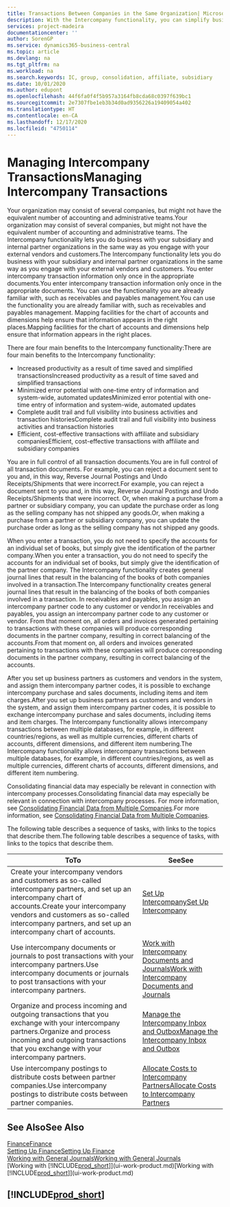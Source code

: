 ```yaml
---
title: Transactions Between Companies in the Same Organization| Microsoft Docs
description: With the Intercompany functionality, you can simplify business processes and transactions between companies within the same organization.
services: project-madeira
documentationcenter: ''
author: SorenGP
ms.service: dynamics365-business-central
ms.topic: article
ms.devlang: na
ms.tgt_pltfrm: na
ms.workload: na
ms.search.keywords: IC, group, consolidation, affiliate, subsidiary
ms.date: 10/01/2020
ms.author: edupont
ms.openlocfilehash: 44f6fa0f4f5b957a3164fb8cda68c0397f639bc1
ms.sourcegitcommit: 2e7307fbe1eb3b34d0ad9356226a19409054a402
ms.translationtype: HT
ms.contentlocale: en-CA
ms.lasthandoff: 12/17/2020
ms.locfileid: "4750114"
---
```

# <a name="managing-intercompany-transactions"></a><span data-ttu-id="3106b-103">Managing Intercompany Transactions</span><span class="sxs-lookup"><span data-stu-id="3106b-103">Managing Intercompany Transactions</span></span>
<span data-ttu-id="3106b-104">Your organization may consist of several companies, but might not have the equivalent number of accounting and administrative teams.</span><span class="sxs-lookup"><span data-stu-id="3106b-104">Your organization may consist of several companies, but might not have the equivalent number of accounting and administrative teams.</span></span> <span data-ttu-id="3106b-105">The Intercompany functionality lets you do business with your subsidiary and internal partner organizations in the same way as you engage with your external vendors and customers.</span><span class="sxs-lookup"><span data-stu-id="3106b-105">The Intercompany functionality lets you do business with your subsidiary and internal partner organizations in the same way as you engage with your external vendors and customers.</span></span> <span data-ttu-id="3106b-106">You enter intercompany transaction information only once in the appropriate documents.</span><span class="sxs-lookup"><span data-stu-id="3106b-106">You enter intercompany transaction information only once in the appropriate documents.</span></span> <span data-ttu-id="3106b-107">You can use the functionality you are already familiar with, such as receivables and payables management.</span><span class="sxs-lookup"><span data-stu-id="3106b-107">You can use the functionality you are already familiar with, such as receivables and payables management.</span></span> <span data-ttu-id="3106b-108">Mapping facilities for the chart of accounts and dimensions help ensure that information appears in the right places.</span><span class="sxs-lookup"><span data-stu-id="3106b-108">Mapping facilities for the chart of accounts and dimensions help ensure that information appears in the right places.</span></span>  

<span data-ttu-id="3106b-109">There are four main benefits to the Intercompany functionality:</span><span class="sxs-lookup"><span data-stu-id="3106b-109">There are four main benefits to the Intercompany functionality:</span></span>  

- <span data-ttu-id="3106b-110">Increased productivity as a result of time saved and simplified transactions</span><span class="sxs-lookup"><span data-stu-id="3106b-110">Increased productivity as a result of time saved and simplified transactions</span></span>  
- <span data-ttu-id="3106b-111">Minimized error potential with one-time entry of information and system-wide, automated updates</span><span class="sxs-lookup"><span data-stu-id="3106b-111">Minimized error potential with one-time entry of information and system-wide, automated updates</span></span>  
- <span data-ttu-id="3106b-112">Complete audit trail and full visibility into business activities and transaction histories</span><span class="sxs-lookup"><span data-stu-id="3106b-112">Complete audit trail and full visibility into business activities and transaction histories</span></span>  
- <span data-ttu-id="3106b-113">Efficient, cost-effective transactions with affiliate and subsidiary companies</span><span class="sxs-lookup"><span data-stu-id="3106b-113">Efficient, cost-effective transactions with affiliate and subsidiary companies</span></span>  

<span data-ttu-id="3106b-114">You are in full control of all transaction documents.</span><span class="sxs-lookup"><span data-stu-id="3106b-114">You are in full control of all transaction documents.</span></span> <span data-ttu-id="3106b-115">For example, you can reject a document sent to you and, in this way, Reverse Journal Postings and Undo Receipts/Shipments that were incorrect.</span><span class="sxs-lookup"><span data-stu-id="3106b-115">For example, you can reject a document sent to you and, in this way, Reverse Journal Postings and Undo Receipts/Shipments that were incorrect.</span></span> <span data-ttu-id="3106b-116">Or, when making a purchase from a partner or subsidiary company, you can update the purchase order as long as the selling company has not shipped any goods.</span><span class="sxs-lookup"><span data-stu-id="3106b-116">Or, when making a purchase from a partner or subsidiary company, you can update the purchase order as long as the selling company has not shipped any goods.</span></span>  

<span data-ttu-id="3106b-117">When you enter a transaction, you do not need to specify the accounts for an individual set of books, but simply give the identification of the partner company.</span><span class="sxs-lookup"><span data-stu-id="3106b-117">When you enter a transaction, you do not need to specify the accounts for an individual set of books, but simply give the identification of the partner company.</span></span> <span data-ttu-id="3106b-118">The Intercompany functionality creates general journal lines that result in the balancing of the books of both companies involved in a transaction.</span><span class="sxs-lookup"><span data-stu-id="3106b-118">The Intercompany functionality creates general journal lines that result in the balancing of the books of both companies involved in a transaction.</span></span> <span data-ttu-id="3106b-119">In receivables and payables, you assign an intercompany partner code to any customer or vendor.</span><span class="sxs-lookup"><span data-stu-id="3106b-119">In receivables and payables, you assign an intercompany partner code to any customer or vendor.</span></span> <span data-ttu-id="3106b-120">From that moment on, all orders and invoices generated pertaining to transactions with these companies will produce corresponding documents in the partner company, resulting in correct balancing of the accounts.</span><span class="sxs-lookup"><span data-stu-id="3106b-120">From that moment on, all orders and invoices generated pertaining to transactions with these companies will produce corresponding documents in the partner company, resulting in correct balancing of the accounts.</span></span>  

 <span data-ttu-id="3106b-121">After you set up business partners as customers and vendors in the system, and assign them intercompany partner codes, it is possible to exchange intercompany purchase and sales documents, including items and item charges.</span><span class="sxs-lookup"><span data-stu-id="3106b-121">After you set up business partners as customers and vendors in the system, and assign them intercompany partner codes, it is possible to exchange intercompany purchase and sales documents, including items and item charges.</span></span> <span data-ttu-id="3106b-122">The Intercompany functionality allows intercompany transactions between multiple databases, for example, in different countries/regions, as well as multiple currencies, different charts of accounts, different dimensions, and different item numbering.</span><span class="sxs-lookup"><span data-stu-id="3106b-122">The Intercompany functionality allows intercompany transactions between multiple databases, for example, in different countries/regions, as well as multiple currencies, different charts of accounts, different dimensions, and different item numbering.</span></span>  

<span data-ttu-id="3106b-123">Consolidating financial data may especially be relevant in connection with intercompany processes.</span><span class="sxs-lookup"><span data-stu-id="3106b-123">Consolidating financial data may especially be relevant in connection with intercompany processes.</span></span> <span data-ttu-id="3106b-124">For more information, see [Consolidating Financial Data from Multiple Companies](finance-consolidated-company-reporting.md).</span><span class="sxs-lookup"><span data-stu-id="3106b-124">For more information, see [Consolidating Financial Data from Multiple Companies](finance-consolidated-company-reporting.md).</span></span>

<span data-ttu-id="3106b-125">The following table describes a sequence of tasks, with links to the topics that describe them.</span><span class="sxs-lookup"><span data-stu-id="3106b-125">The following table describes a sequence of tasks, with links to the topics that describe them.</span></span>

|<span data-ttu-id="3106b-126">To</span><span class="sxs-lookup"><span data-stu-id="3106b-126">To</span></span> |<span data-ttu-id="3106b-127">See</span><span class="sxs-lookup"><span data-stu-id="3106b-127">See</span></span>|
|---|---|
|<span data-ttu-id="3106b-128">Create your intercompany vendors and customers as so-called intercompany partners, and set up an intercompany chart of accounts.</span><span class="sxs-lookup"><span data-stu-id="3106b-128">Create your intercompany vendors and customers as so-called intercompany partners, and set up an intercompany chart of accounts.</span></span>|[<span data-ttu-id="3106b-129">Set Up Intercompany</span><span class="sxs-lookup"><span data-stu-id="3106b-129">Set Up Intercompany</span></span>](intercompany-how-setup.md)|
|<span data-ttu-id="3106b-130">Use intercompany documents or journals to post transactions with your intercompany partners.</span><span class="sxs-lookup"><span data-stu-id="3106b-130">Use intercompany documents or journals to post transactions with your intercompany partners.</span></span>|[<span data-ttu-id="3106b-131">Work with Intercompany Documents and Journals</span><span class="sxs-lookup"><span data-stu-id="3106b-131">Work with Intercompany Documents and Journals</span></span>](intercompany-how-work-documents-journals.md)|
|<span data-ttu-id="3106b-132">Organize and process incoming and outgoing transactions that you exchange with your intercompany partners.</span><span class="sxs-lookup"><span data-stu-id="3106b-132">Organize and process incoming and outgoing transactions that you exchange with your intercompany partners.</span></span>|[<span data-ttu-id="3106b-133">Manage the Intercompany Inbox and Outbox</span><span class="sxs-lookup"><span data-stu-id="3106b-133">Manage the Intercompany Inbox and Outbox</span></span>](intercompany-how-manage-intercompany-inbox.md)|
|<span data-ttu-id="3106b-134">Use intercompany postings to distribute costs between partner companies.</span><span class="sxs-lookup"><span data-stu-id="3106b-134">Use intercompany postings to distribute costs between partner companies.</span></span>|[<span data-ttu-id="3106b-135">Allocate Costs to Intercompany Partners</span><span class="sxs-lookup"><span data-stu-id="3106b-135">Allocate Costs to Intercompany Partners</span></span>](intercompany-allocate-costs.md)|

## <a name="see-also"></a><span data-ttu-id="3106b-136">See Also</span><span class="sxs-lookup"><span data-stu-id="3106b-136">See Also</span></span>
[<span data-ttu-id="3106b-137">Finance</span><span class="sxs-lookup"><span data-stu-id="3106b-137">Finance</span></span>](finance.md)  
[<span data-ttu-id="3106b-138">Setting Up Finance</span><span class="sxs-lookup"><span data-stu-id="3106b-138">Setting Up Finance</span></span>](finance-setup-finance.md)  
[<span data-ttu-id="3106b-139">Working with General Journals</span><span class="sxs-lookup"><span data-stu-id="3106b-139">Working with General Journals</span></span>](ui-work-general-journals.md)  
<span data-ttu-id="3106b-140">[Working with [!INCLUDE[prod_short](includes/prod_short.md)]](ui-work-product.md)</span><span class="sxs-lookup"><span data-stu-id="3106b-140">[Working with [!INCLUDE[prod_short](includes/prod_short.md)]](ui-work-product.md)</span></span>

## [!INCLUDE[prod_short](includes/free_trial_md.md)]  
